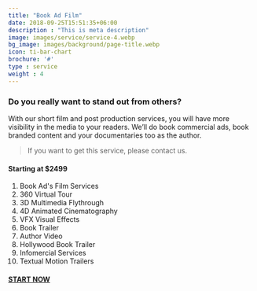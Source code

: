 ```yaml
---
title: "Book Ad Film"
date: 2018-09-25T15:51:35+06:00
description : "This is meta description"
image: images/service/service-4.webp
bg_image: images/background/page-title.webp
icon: ti-bar-chart
brochure: '#'
type : service
weight : 4
---
```


### Do you really want to stand out from others?

With our short film and post production services, you will have more visibility in the media to your readers. We’ll do book commercial ads, book branded content and your documentaries too as the author.

>If you want to get this service, please contact us.

#### Starting at $2499

1. Book Ad's Film Services
2. 360 Virtual Tour
3. 3D Multimedia Flythrough
4. 4D Animated Cinematography
5. VFX Visual Effects
6. Book Trailer
7. Author Video
8. Hollywood Book Trailer
9. Infomercial Services
10. Textual Motion Trailers

#### [START NOW](/contact)